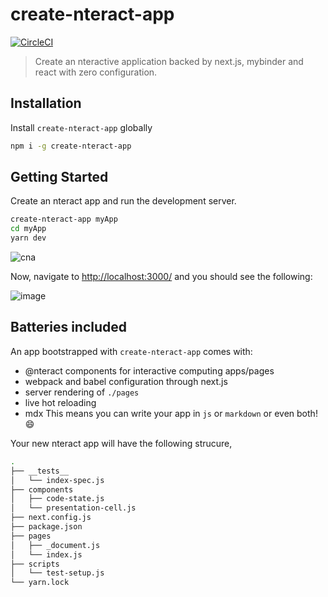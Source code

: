 # create-nteract-app

[![CircleCI](https://circleci.com/gh/nteract/create-nteract-app/tree/master.svg?style=svg)](https://circleci.com/gh/nteract/create-nteract-app/tree/master)

> Create an nteractive application backed by next.js, mybinder and react with zero configuration.

## Installation

Install `create-nteract-app` globally

```bash
npm i -g create-nteract-app
```

## Getting Started

Create an nteract app and run the development server.

```bash
create-nteract-app myApp
cd myApp
yarn dev
```

![cna](https://user-images.githubusercontent.com/15242567/45272888-dd35c380-b47d-11e8-9590-b556baf04783.gif)

Now, navigate to [http://localhost:3000/](http://localhost:3000/) and you should see the following:

![image](https://user-images.githubusercontent.com/15242567/45272197-d1e09900-b479-11e8-8788-062b8659182b.png)

## Batteries included

An app bootstrapped with `create-nteract-app` comes with:

- @nteract components for interactive computing apps/pages
- webpack and babel configuration through next.js
- server rendering of `./pages`
- live hot reloading
- mdx
  This means you can write your app in `js` or `markdown` or even both! :smile:

Your new nteract app will have the following strucure,

```bash
.
├── __tests__
│   └── index-spec.js
├── components
│   ├── code-state.js
│   └── presentation-cell.js
├── next.config.js
├── package.json
├── pages
│   ├── _document.js
│   └── index.js
├── scripts
│   └── test-setup.js
└── yarn.lock
```
